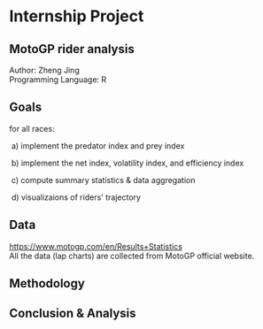 # Internship Project <br>
## MotoGP rider analysis

Author: Zheng Jing <br>
Programming Language: R <br>

## Goals

for all races:

​ a) implement the predator index and prey index

​ b) implement the net index, volatility index, and efficiency index

​ c) compute summary statistics & data aggregation

​ d) visualizaions of riders' trajectory


## Data
https://www.motogp.com/en/Results+Statistics <br>
All the data (lap charts) are collected from MotoGP official website.


## Methodology


## Conclusion & Analysis
